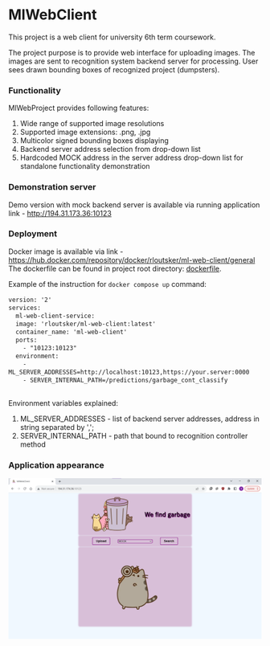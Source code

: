 # MlWebClient
This project is a web client for university 6th term coursework.

The project purpose is to provide web interface for uploading images.
The images are sent to recognition system backend server for processing.
User sees drawn bounding boxes of recognized project (dumpsters).

### Functionality
MlWebProject provides following features:
1. Wide range of supported image resolutions
2. Supported image extensions: .png, .jpg
3. Multicolor signed bounding boxes displaying
4. Backend server address selection from drop-down list
5. Hardcoded MOCK address in the server address drop-down 
list for standalone functionality demonstration

### Demonstration server
Demo version with mock backend server is available via running application link - http://194.31.173.36:10123

### Deployment
Docker image is available via link - https://hub.docker.com/repository/docker/rloutsker/ml-web-client/general
<br/>
The dockerfile can be found in project root directory: [dockerfile](dockerfile).

Example of the instruction for `docker compose up` command:
<pre>
<code>version: '2'
services:
  ml-web-client-service:
  image: 'rloutsker/ml-web-client:latest'
  container_name: 'ml-web-client'
  ports:
    - "10123:10123"
  environment:
    - ML_SERVER_ADDRESSES=http://localhost:10123,https://your.server:0000
    - SERVER_INTERNAL_PATH=/predictions/garbage_cont_classify 
</code>
</pre>

Environment variables explained:
1. ML_SERVER_ADDRESSES - list of backend server addresses, address in string separated by ',';
2. SERVER_INTERNAL_PATH - path that bound to recognition controller method


### Application appearance
![alt text](https://github.com/ga11eon/ml-web-client/blob/master/src/assets/interface.png)
